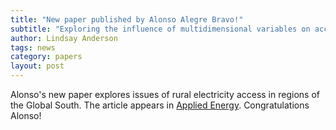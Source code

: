 ```yaml
---
title: "New paper published by Alonso Alegre Bravo!"
subtitle: "Exploring the influence of multidimensional variables on access to electricity in rural areas of the Global South"
author: Lindsay Anderson
tags: news
category: papers
layout: post
---
```


Alonso's new paper explores issues of rural electricity access in regions of the Global South.  The article appears in [Applied Energy](https://doi.org/https://doi.org/10.1016/j.apenergy.2022.120509). Congratulations Alonso! 
